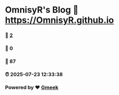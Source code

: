 # OmnisyR's Blog :link: https://OmnisyR.github.io 
### :page_facing_up: [2](https://OmnisyR.github.io/tag.html) 
### :speech_balloon: 0 
### :hibiscus: 87 
### :alarm_clock: 2025-07-23 12:33:38 
### Powered by :heart: [Gmeek](https://github.com/Meekdai/Gmeek)
